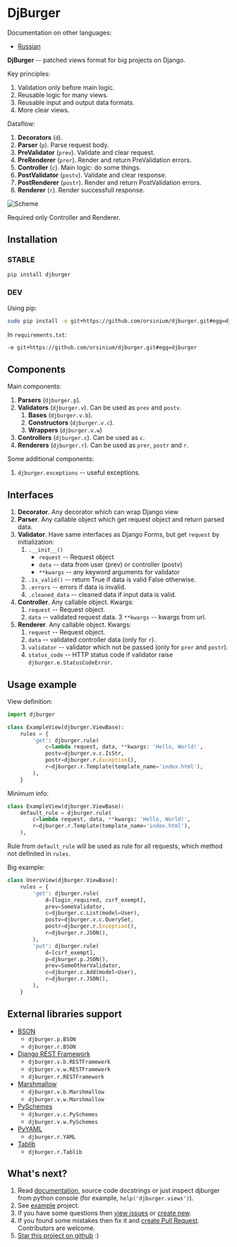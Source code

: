 # DjBurger

Documentation on other languages:

* [Russian](README.ru.md)

**DjBurger** -- patched views format for big projects on Django.


Key principles:

1. Validation only before main logic.
2. Reusable logic for many views.
3. Reusable input and output data formats.
4. More clear views.


Dataflow:

1. **Decorators** (`d`).
2. **Parser** (`p`). Parse request body.
3. **PreValidator** (`prev`). Validate and clear request.
4. **PreRenderer** (`prer`). Render and return PreValidation errors.
5. **Controller** (`c`). Main logic: do some things.
6. **PostValidator** (`postv`). Validate and clear response.
7. **PostRenderer** (`postr`). Render and return PostValidation errors.
8. **Renderer** (`r`). Render successfull response.

![Scheme](scheme.png)

Required only Controller and Renderer.


## Installation

### STABLE

```bash
pip install djburger
```

### DEV

Using pip:

```bash
sudo pip install -e git+https://github.com/orsinium/djburger.git#egg=djburger
```

In `requirements.txt`:

```bash
-e git+https://github.com/orsinium/djburger.git#egg=djburger
```

## Components

Main components:

1. **Parsers** (`djburger.p`).
2. **Validators** (`djburger.v`). Can be used as `prev` and `postv`.
    1. **Bases** (`djburger.v.b`).
    2. **Constructors** (`djburger.v.c`).
    3. **Wrappers** (`djburger.v.w`)
3. **Controllers** (`djburger.c`). Can be used as `c`.
4. **Renderers** (`djburger.r`). Can be used as `prer`, `postr` and `r`.


Some additional components:

1. `djburger.exceptions` -- useful exceptions.


## Interfaces

1. **Decorator**. Any decorator which can wrap Django view
2. **Parser**. Any callable object which get request object and return parsed data.
3. **Validator**. Have same interfaces as Django Forms, but get `request` by initialization:
    1. `.__init__()`
        * `request` -- Request object
        * `data` -- data from user (prev) or controller (postv)
        * `**kwargs` -- any keyword arguments for validator
    2. `.is_valid()` -- return True if data is valid False otherwise.
    3. `.errors` -- errors if data is invalid.
    4. `.cleaned_data` -- cleaned data if input data is valid.
4. **Controller**. Any callable object. Kwargs:
    1. `request` -- Request object.
    2. `data` -- validated request data.
    3 `**kwargs` -- kwargs from url.
5. **Renderer**. Any callable object. Kwargs:
    1. `request` -- Request object.
    2. `data` -- validated controller data (only for `r`).
    3. `validator` -- validator which not be passed (only for `prer` and `postr`).
    4. `status_code` -- HTTP status code if validator raise `djburger.e.StatusCodeError`.


## Usage example

View definition:

```python
import djburger

class ExampleView(djburger.ViewBase):
    rules = {
        'get': djburger.rule(
            c=lambda request, data, **kwargs: 'Hello, World!',
            postv=djburger.v.c.IsStr,
            postr=djburger.r.Exception(),
            r=djburger.r.Template(template_name='index.html'),
        ),
    }
```

Minimum info:

```python
class ExampleView(djburger.ViewBase):
    default_rule = djburger.rule(
        c=lambda request, data, **kwargs: 'Hello, World!',
        r=djburger.r.Template(template_name='index.html'),
    ),
```

Rule from `default_rule` will be used as rule for all requests, which method not definited in `rules`.

Big example:

```python
class UsersView(djburger.ViewBase):
    rules = {
        'get': djburger.rule(
            d=[login_required, csrf_exempt],
            prev=SomeValidator,
            c=djburger.c.List(model=User),
            postv=djburger.v.c.QuerySet,
            postr=djburger.r.Exception(),
            r=djburger.r.JSON(),
        ),
        'put': djburger.rule(
            d=[csrf_exempt],
            p=djburger.p.JSON(),
            prev=SomeOtherValidator,
            c=djburger.c.Add(model=User),
            r=djburger.r.JSON(),
        ),
    }
```


## External libraries support

* [BSON](https://github.com/py-bson/bson)
    * `djburger.p.BSON`
    * `djburger.r.BSON`
* [Django REST Framework](django-rest-framework.org)
    * `djburger.v.b.RESTFramework`
    * `djburger.v.w.RESTFramework`
    * `djburger.r.RESTFramework`
* [Marshmallow](https://github.com/marshmallow-code/marshmallow)
    * `djburger.v.b.Marshmallow`
    * `djburger.v.w.Marshmallow`
* [PySchemes](https://github.com/shivylp/pyschemes)
    * `djburger.v.c.PySchemes`
    * `djburger.v.w.PySchemes`
* [PyYAML](https://github.com/yaml/pyyaml)
    * `djburger.r.YAML`
* [Tablib](https://github.com/kennethreitz/tablib)
    * `djburger.r.Tablib`


## What's next?

1. Read [documentation](https://djburger.readthedocs.io/en/latest/), source code docstrings or just inspect djburger from python console (for example, `help('djburger.views')`).
2. See [example](example/) project.
3. If you have some questions then [view issues](https://github.com/orsinium/djburger/issues) or [create new](https://github.com/orsinium/djburger/issues/new).
4. If you found some mistakes then fix it and [create Pull Request](https://github.com/orsinium/djburger/compare). Contributors are welcome.
5. [Star this project on github](https://github.com/orsinium/djburger) :)
